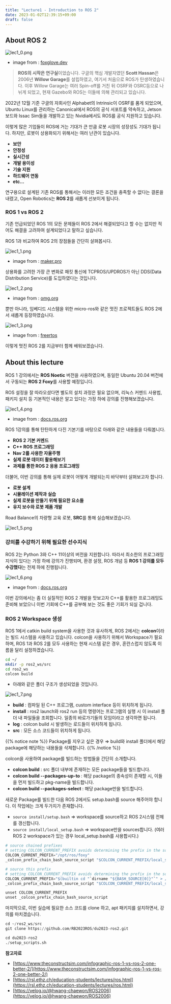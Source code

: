 ```yaml
---
title: "Lecture1 - Introduction to ROS 2"
date: 2023-01-02T12:39:15+09:00
draft: false
---
```


## About ROS 2

![lec1_0.png](/kr/ros2_basic_foxy/images1/lec1_0.png?height=150px)

- image from : [foxglove.dev](https://foxglove.dev/blog/the-building-blocks-of-ros2)

> **ROS의 시작은 연구실**이었습니다. 구글의 핵심 개발자였던 **Scott Hassan**은 2006년 **Willow Garage**를 설립하였고, 여기서 처음으로 ROS가 탄생하였습니다. 이후 Willow Garage는 여러 Spin-off를 거친 뒤 OSRF와 OSRC등으로 나뉘게 되었고, 현재 Gazebo와 ROS는 이들에 의해 관리되고 있습니다.

2022년 12월 기준 구글의 자회사인 Alphabet의 Intrinsic이 OSRF를 품게 되었으며, Ubuntu Linux를 관리하는 Canonical에서 ROS의 공식 서포트를 약속하고, Jetson 보드와 Issac Sim들을 개발하고 있는 Nvidia에서도 ROS를 공식 지원하고 있습니다.

이렇게 많은 기업들이 ROS에 거는 기대가 큰 만큼 로봇 시장의 성장성도 기대가 됩니다. 하지만, 로봇이 상용화되기 위해서는 여러 난관이 있습니다.

- **보안**
- **안정성**
- **실시간성**
- **개발 용이성**
- **기술 지원**
- **하드웨어 연동**
- **etc…**

연구용으로 설계된 기존 ROS를 통해서는 이러한 모든 조건을 충족할 수 없다는 결론을 내렸고, Open Robotics는 **ROS 2**를 새롭게 선보이게 됩니다.

### ROS 1 vs ROS 2

기존 언급되었던 ROS 1의 모든 문제들이 ROS 2에서 해결되었다고 할 수는 없지만 적어도 해결을 고려하여 설계되었다고 말하고 싶습니다.

ROS 1과 비교하여 ROS 2의 장점들을 간단히 살펴봅시다.

![lec1_1.png](/kr/ros2_basic_foxy/images1/lec1_1.png?height=400px)

- image from : [maker.pro](https://maker.pro/ros/tutorial/robot-operating-system-2-ros-2-introduction-and-getting-started)

상용화를 고려한 가장 큰 변화로 패킷 통신에 TCPROS/UPDROS가 아닌 DDS(Data Distribution Service)를 도입하였다는 것입니다.

![lec1_2.png](/kr/ros2_basic_foxy/images1/lec1_2.png?height=200px)

- image from : [omg.org](https://www.omg.org/dds-directory/)

뿐만 아니라, 임베디드 시스템을 위한 micro-ros와 같은 멋진 프로젝트들도 ROS 2에서 새롭게 등장하였습니다.

![lec1_3.png](/kr/ros2_basic_foxy/images1/lec1_3.png?height=300px)

- image from : [freertos](https://www.freertos.org/2020/09/micro-ros-on-freertos.html)

이렇게 멋진 ROS 2를 지금부터 함께 배워보겠습니다.

## About this lecture

ROS 1 강의에서는 **ROS Noetic** 버전을 사용하였으며, 동일한 Ubuntu 20.04 버전에서 구동되는 **ROS 2 Foxy**를 사용할 예정입니다.

ROS 설정을 잘 따라오셨다면 별도의 설치 과정은 필요 없으며, 리눅스 커멘드 사용법, 패키지 설치 등 기본적인 내용은 알고 있다는 가정 하에 강의를 진행해보겠습니다.

![lec1_4.png](/kr/ros2_basic_foxy/images1/lec1_4.png?height=300px)

- image from : [docs.ros.org](https://docs.ros.org/en/foxy/index.html)

ROS 1강의를 통해 탄탄하게 다진 기본기를 바탕으로 아래와 같은 내용들을 다뤄봅니다.

- **ROS 2 기본 커멘드**
- **C++ ROS 프로그래밍**
- **Nav 2를 사용한 자율주행**
- **실제 로봇 데이터 활용해보기**
- **과제를 통한 ROS 2 응용 프로그래밍**

더불어, 이번 강의를 통해 실제 로봇이 어떻게 개발되는지 바닥부터 살펴보고자 합니다.

- **로봇 설계**
- **시뮬레이션 제작과 실습**
- **실제 로봇을 만들기 위해 필요한 요소들**
- **유지 보수와 로봇 제품 개발**

Road Balance의 차량형 교육 로봇, **SRC**를 통해 실습해보겠습니다.

![lec1_5.png](/kr/ros2_basic_foxy/images1/lec1_5.png?height=300px)

### 강의를 수강하기 위해 필요한 선수지식

ROS 2는 Python 3와 C++ 11이상의 버전을 지원합니다. 따라서 최소한의 프로그래밍 지식이 있다는 가정 하에 강의가 진행되며, 환경 설정, ROS 개념 등 **ROS 1 강의를 모두 수강했다**는 전제 하에 진행됩니다.

![lec1_6.png](/kr/ros2_basic_foxy/images1/lec1_6.png?height=350px)

- image from : [docs.ros.org](https://docs.ros.org/en/foxy/Concepts/About-Internal-Interfaces.html)

이번 강의에서는 좀 더 실질적인 ROS 2 개발을 맛보고자 C++를 활용한 프로그래밍도 준비해 보았으니 이번 기회에 C++를 공부해 보는 것도 좋은 기회가 되실 겁니다.

### ROS 2 Workspace 생성

ROS 1에서 catkin build system을 사용한 것과 유사하게, ROS 2에서는 **colcon**이라는 빌드 시스템을 사용하고 있습니다. colcon을 사용하기 위해서 Workspace가 필요하며, ROS 1과 ROS 2를 모두 사용하는 현재 시스템 같은 경우, 혼란스럽지 않도록 이름을 달리 설정하겠습니다.

```bash
cd ~/
mkdir -p ros2_ws/src
cd ros2_ws
colcon build
```

- 아래와 같은 폴더 구조가 생성되었을 것입니다.

![lec1_7.png](/kr/ros2_basic_foxy/images1/lec1_7.png?height=150px)

- **build** : 컴파일 된 C++ 프로그램, custom interface 등이 위치하게 됩니다.
- **install** : ros2 launch와 ros2 run 등의 명령어는 프로그램의 실행 시 이 install 폴더 내 파일들을 조회합니다. 일종의 바로가기들의 모임이라고 생각하면 됩니다.
- **log** : colcon build 시 발생하는 로드들이 위치하게 됩니다.
- **src** : 모든 소스 코드들이 위치하게 됩니다.

{{% notice note %}}
Package를 지우고 싶은 경우 ⇒ build와 install 폴더에서 해당 package에 해당하는 내용들을 삭제합니다.
{{% /notice %}}

colcon을 사용하여 package를 빌드하는 방법들을 간단히 소개합니다.

- **colcon build** : src 폴더 내부에 존재하는 모든 package들을 빌드합니다.
- **colcon build --packages-up-to <pkg-name>** : 해당 package의 종속성이 존재할 시, 이들을 먼저 빌드하고 pkg-name을 빌드합니다.
- **colcon build --packages-select <pkg-name>** : 해당 package만을 빌드합니다.

새로운 Package를 빌드한 다음 ROS 2에서도 setup.bash를 source 해주어야 합니다. 이 작업에는 크게 두가지가 존재합니다.

- `source install/setup.bash` ⇒ workspace를 source하고 ROS 2시스템 전체를 갱신합니다.
- `source install/local_setup.bash` ⇒ workspace만을 sources합니다. (여러 ROS 2 workspace가 있는 경우 local_setup.bash를 사용합시다.)

```python
# source chained prefixes
# setting COLCON_CURRENT_PREFIX avoids determining the prefix in the sourced script
COLCON_CURRENT_PREFIX="/opt/ros/foxy"
_colcon_prefix_chain_bash_source_script "$COLCON_CURRENT_PREFIX/local_setup.bash"

# source this prefix
# setting COLCON_CURRENT_PREFIX avoids determining the prefix in the sourced script
COLCON_CURRENT_PREFIX="$(builtin cd "`dirname "${BASH_SOURCE[0]}"`" > /dev/null && pwd)"
_colcon_prefix_chain_bash_source_script "$COLCON_CURRENT_PREFIX/local_setup.bash"

unset COLCON_CURRENT_PREFIX
unset _colcon_prefix_chain_bash_source_script
```

마지막으로, 이번 실습에 필요한 소스 코드를 clone 하고, apt 패키지를 설치하면서, 강의를 마치겠습니다.

```python
cd ~/ros2_ws/src
git clone https://github.com/RB2023ROS/du2023-ros2.git

cd du2023-ros2
./setup_scripts.sh
```

**참고자료**

- [https://www.theconstructsim.com/infographic-ros-1-vs-ros-2-one-better-2/](https://www.theconstructsim.com/infographic-ros-1-vs-ros-2-one-better-2/)
- [https://rsl.ethz.ch/education-students/lectures/ros.html](https://rsl.ethz.ch/education-students/lectures/ros.html)
- [https://velog.io/@hwang-chaewon/ROS2006](https://velog.io/@hwang-chaewon/ROS2006)
